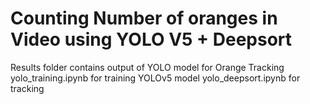 # Counting Number of oranges in Video using YOLO V5 + Deepsort
Results folder contains output of YOLO model for Orange Tracking
yolo_training.ipynb for training YOLOv5 model
yolo_deepsort.ipynb for tracking
